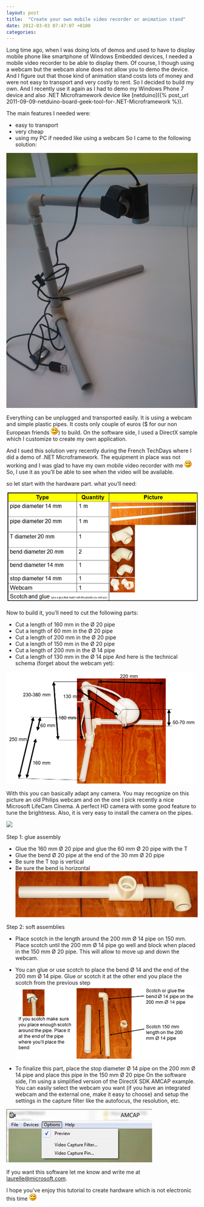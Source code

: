 ```yaml
---
layout: post
title:  "Create your own mobile video recorder or animation stand"
date: 2012-03-03 07:47:07 +0100
categories: 
---
```

Long time ago, when I was doing lots of demos and used to have to display mobile phone like smartphone of Windows Embedded devices, I needed a mobile video recorder to be able to display them. Of course, I though using a webcam but the webcam alone does not allow you to demo the device. And I figure out that those kind of animation stand costs lots of money and were not easy to transport and very costly to rent. So I decided to build my own. And I recently use it again as I had to demo my Windows Phone 7 device and also .NET Microframework device like [netduino]({% post_url 2011-09-09-netduino-board-geek-tool-for-.NET-Microframework %}).

 The main features I needed were:

  
  * easy to transport  
  * very cheap  
  * using my PC if needed like using a webcam   So I came to the following solution:

 ![WP_000047](/assets/3010.WP_000047_2.jpg)

 Everything can be unplugged and transported easily. It is using a webcam and simple plastic pipes. It costs only couple of euros ($ for our non European friends ![Sourire](/assets/4401.wlEmoticon-smile_2.png)) to build. On the software side, I used a DirectX sample which I customize to create my own application. 

 And I sued this solution very recently during the French TechDays where I did a demo of .NET Microframework. The equipment in place was not working and I was glad to have my own mobile video recorder with me ![Sourire](/assets/4401.wlEmoticon-smile_2.png) So, I use it as you’ll be able to see when the video will be available.

 so let start with the hardware part. what you’ll need:

 ![image](/assets/6675.image_4.png)

 Now to build it, you’ll need to cut the following parts:

  
  * Cut a length of 160 mm in the Ø 20 pipe  
  * Cut a length of 60 mm in the Ø 20 pipe  
  * Cut a length of 200 mm in the Ø 20 pipe  
  * Cut a length of 150 mm in the Ø 20 pipe  
  * Cut a length of 200 mm in the Ø 14 pipe  
  * Cut a length of 130 mm in the Ø 14 pipe   And here is the technical schema (forget about the webcam yet):

 ![image](/assets/4705.image_6.png)

 With this you can basically adapt any camera. You may recognize on this picture an old Philips webcam and on the one I pick recently a nice Microsoft LifeCam Cinema. A perfect HD camera with some good feature to tune the brightness. Also, it is very easy to install the camera on the pipes.

 ![](http://www.microsoft.com/hardware/_base_v1//products/lifecam-cinema/ic_lcc_sm.png)

 Step 1: glue assembly

  
  * Glue the 160 mm Ø 20 pipe and glue the 60 mm Ø 20 pipe with the T  
  * Glue the bend Ø 20 pipe at the end of the 30 mm Ø 20 pipe  
  * Be sure the T top is vertical  
  * Be sure the bend is horizontal   ![image](/assets/6076.image_8.png)

 Step 2: soft assemblies

  
  * Place scotch in the length around the 200 mm Ø 14 pipe on 150 mm. Place scotch until the 200 mm Ø 14 pipe go well and block when placed in the 150 mm Ø 20 pipe. This will allow to move up and down the webcam.  
  * You can glue or use scotch to place the bend Ø 14 and the end of the 200 mm Ø 14 pipe. Glue or scotch it at the other end you place the scotch from the previous step   ![image](/assets/4035.image_10.png)

  
  * To finalize this part, place the stop diameter Ø 14 pipe on the 200 mm Ø 14 pipe and place this pipe in the 150 mm Ø 20 pipe   On the software side, I’m using a simplified version of the DirectX SDK AMCAP example. You can easily select the webcam you want (if you have an integrated webcam and the external one, make it easy to choose) and setup the settings in the capture filter like the autofocus, the resolution, etc.

 ![image](/assets/6646.image_12.png)

 If you want this software let me know and write me at [laurelle@microsoft.com](mailto:laurelle@microsoft.com). 

 I hope you’ve enjoy this tutorial to create hardware which is not electronic this time ![Sourire](/assets/4401.wlEmoticon-smile_2.png)

